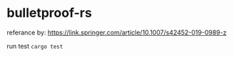 # bulletproof-rs
referance by: https://link.springer.com/article/10.1007/s42452-019-0989-z

run test
```` cargo test ````

